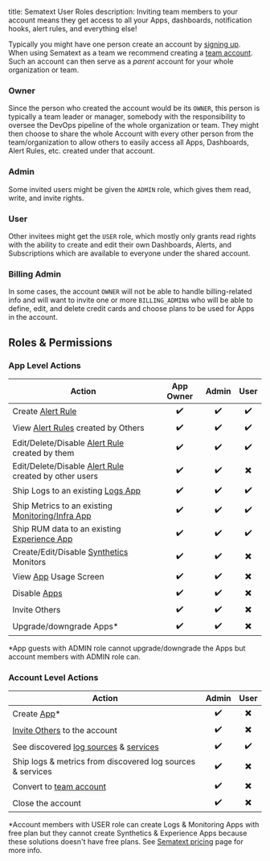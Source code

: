 title: Sematext User Roles
description: Inviting team members to your account means they get access to all your Apps, dashboards, notification hooks, alert rules, and everything else!

Typically you might have one person create an account by [signing up](https://apps.sematext.com/ui/registration). 
When using Sematext as a team we recommend creating a [team account](../team/#team-account).  Such an account can then serve as a _parent_ account for your whole organization or team.  

### Owner
Since the person who created the account would be its `OWNER`, this person
is typically a team leader or manager, somebody with the responsibility to 
oversee the DevOps pipeline of the whole organization or team. They might then choose 
to share the whole Account with every other person from the team/organization 
to allow others to easily access all Apps, Dashboards, Alert Rules, etc. created under that account.

### Admin
Some invited users might be given the `ADMIN` role, which gives
them read, write, and invite rights. 

### User
Other invitees might get the
`USER` role, which mostly only grants read rights with the ability to
create and edit their own Dashboards, Alerts, and Subscriptions which are
available to everyone under the shared account. 

### Billing Admin
In some cases, the account `OWNER` will not be able to handle billing-related 
info and will want to invite one or more `BILLING_ADMIN`s who will be able to define, 
edit, and delete credit cards and choose plans to be used for Apps in the 
account.

## Roles & Permissions

### App Level Actions
Action | App Owner | Admin | User
--- | :---: | :---: | :---:
Create [Alert Rule](https://sematext.com/docs/alerts/) | ✔️ | ✔️ | ✔️
View [Alert Rules](https://sematext.com/docs/alerts/) created by Others | ✔️ | ✔️ | ✔️
Edit/Delete/Disable [Alert Rule](https://sematext.com/docs/alerts/) created by them | ✔️ | ✔️ | ✔️
Edit/Delete/Disable [Alert Rule](https://sematext.com/docs/alerts/) created by other users  | ✔️ | ✔️ | ✖️
Ship Logs to an existing [Logs App](https://sematext.com/docs/logs/)| ✔️ | ✔️ | ✔️
Ship Metrics to an existing [Monitoring/Infra App](https://sematext.com/docs/monitoring/) | ✔️ | ✔️ | ✔️
Ship RUM data to an existing [Experience App](https://sematext.com/docs/experience/) | ✔️ | ✔️ | ✔️
Create/Edit/Disable [Synthetics](https://sematext.com/docs/synthetics/getting-started/) Monitors | ✔️ | ✔️ | ✖️
View [App](https://sematext.com/docs/guide/app-guide/) Usage Screen | ✔️ | ✔️ | ✖️
Disable [Apps](https://sematext.com/docs/guide/app-guide/)  | ✔️ | ✔️ | ✖️
Invite Others | ✔️ | ✔️ | ✖️
Upgrade/downgrade Apps* | ✔️ | ✔️ | ✖️

*App guests with ADMIN role cannot upgrade/downgrade the Apps but account members with ADMIN role can.

### Account Level Actions
Action | Admin | User
--- | :---: | :---:
Create [App](https://sematext.com/docs/guide/app-guide/)* | ✔️ | ✖️
[Invite Others](https://sematext.com/docs/team/account-members/) to the account | ✔️ | ✖️
See discovered [log sources](https://sematext.com/docs/logs/discovery/intro/) & [services](https://sematext.com/docs/monitoring/autodiscovery/)  | ✔️ | ✔️
Ship logs & metrics from discovered log sources & services | ✔️ | ✖️
Convert to [team account](https://sematext.com/docs/team/#team-account) | ✔️ | ✖️
Close the account | ✔️ | ✖️

*Account members with USER role can create Logs & Monitoring Apps with free plan but they cannot create Synthetics & Experience Apps because these solutions doesn't have free plans.
See [Sematext pricing](https://sematext.com/pricing/) page for more info.


